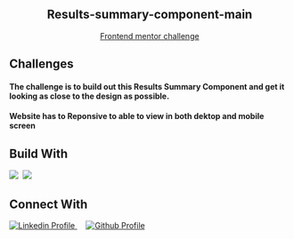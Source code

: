 <div align="center">
  
## Results-summary-component-main
 
<a href="https://www.frontendmentor.io/challenges/results-summary-component-CE_K6s0maV/hub">Frontend mentor challenge</a>
  
</div>

## Challenges
 
   <h4 align="start">The challenge is to build out this Results Summary Component and get it looking as close to the design as possible.</h4>
   <h4 align="start">Website has to Reponsive to able to view in both dektop and mobile screen</h4>
          
## Build With
  <img src="https://img.shields.io/badge/HTML5-E34F26?style=for-the-badge&logo=html5&logoColor=white">&nbsp; 
  <img src="https://img.shields.io/badge/CSS3-1572B6?style=for-the-badge&logo=css3&logoColor=white">
  
## Connect With

 <a href="https://www.linkedin.com/in/aswinth-k-a76674214/" target="_blank">
    <img src="https://img.shields.io/badge/linkedin%20Profile-%2300acee.svg?color=405DE6&style=for-the-badge&logo=linkedin&logoColor=white" alt="Linkedin Profile">
  </a>&nbsp;&nbsp;&nbsp;
  
 <a href="https://github.com/Aswinth24" target="_blank">
    <img src="https://img.shields.io/badge/Github%20Profile-131313?style=for-the-badge&logo=github&logoColor=white" alt="Github Profile">
  </a>
